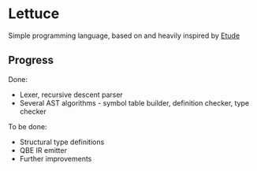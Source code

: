 # Lettuce

Simple programming language, based on and heavily inspired by [Etude](https://github.com/otakubeam/etude)

## Progress
Done:
- Lexer, recursive descent parser
- Several AST algorithms - symbol table builder, definition checker, type checker

To be done:
- Structural type definitions
- QBE IR emitter
- Further improvements